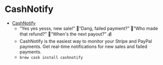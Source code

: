 # CashNotify
- [CashNotify](https://cashnotify.com/)
  -   “Yes yes yesss, new sale!” 🤗“Dang, failed payment?” 🤨“Who made that refund?” 💸“When's the next payout?” 💰
  - CashNotify is the easiest way to monitor your Stripe and PayPal payments. Get real-time notifications for new sales and failed payments.
  - `brew cask install cashnotify`
